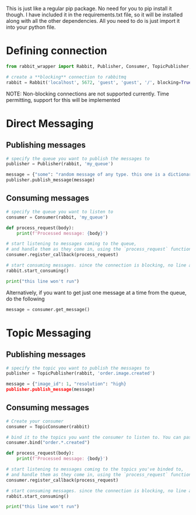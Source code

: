 This is just like a regular pip package. No need for you to pip install it though. I have included it in the requirements.txt file, so it will be installed along with all the other dependencies. All you need to do is just import it into your python file.

# Defining connection
```python
from rabbit_wrapper import Rabbit, Publisher, Consumer, TopicPublisher, TopicConsumer

# create a **blocking** connection to rabbitmq
rabbit = Rabbit('localhost', 5672, 'guest', 'guest', '/', blocking=True)
```

NOTE: Non-blocking connections are not supported currently. Time permitting, support for this will be implemented

# Direct Messaging
## Publishing messages
```python
# specify the queue you want to publish the messages to
publisher = Publisher(rabbit, 'my_queue')

message = {"some": "random message of any type. this one is a dictionary."}
publisher.publish_message(message)
```

## Consuming messages
```python
# specify the queue you want to listen to
consumer = Consumer(rabbit, 'my_queue')

def process_request(body):
    print(f'Processed message: {body}')

# start listening to messages coming to the queue,
# and handle them as they come in, using the `process_request` function
consumer.register_callback(process_request)

# start consuming messages. since the connection is blocking, no line after this will run.
rabbit.start_consuming()

print("this line won't run")
```

Alternatively, if you want to get just one message at a time from the queue, do the following
```python
message = consumer.get_message()
```

# Topic Messaging
## Publishing messages
```python
# specify the topic you want to publish the messages to
publisher = TopicPublisher(rabbit, 'order.image.created')

message = {"image_id": 1, "resolution": "high}
publisher.publish_message(message)
```

## Consuming messages
```python
# Create your consumer
consumer = TopicConsumer(rabbit)

# bind it to the topics you want the consumer to listen to. You can pass a topic, or a list of topics, that you want this consumer to listen to
consumer.bind("order.*.created")

def process_request(body):
    print(f'Processed message: {body}')

# start listening to messages coming to the topics you've binded to,
# and handle them as they come in, using the `process_request` function
consumer.register_callback(process_request)

# start consuming messages. since the connection is blocking, no line after this will run.
rabbit.start_consuming()

print("this line won't run")
```
